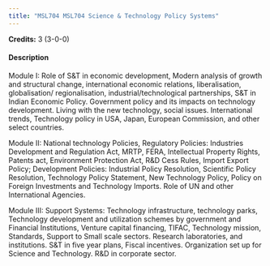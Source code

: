 ```yaml
---
title: "MSL704 MSL704 Science & Technology Policy Systems"
---
```

**Credits:** 3 (3-0-0)

#### Description
Module I: Role of S&T in economic development, Modern analysis of growth and structural change, international economic relations, liberalisation, globalisation/ regionalisation, industrial/technological partnerships, S&T in Indian Economic Policy. Government policy and its impacts on technology development. Living with the new technology, social issues. International trends, Technology policy in USA, Japan, European Commission, and other select countries.

Module II: National technology Policies, Regulatory Policies: Industries Development and Regulation Act, MRTP, FERA, Intellectual Property Rights, Patents act, Environment Protection Act, R&D Cess Rules, Import Export Policy; Development Policies: Industrial Policy Resolution, Scientific Policy Resolution, Technology Policy Statement, New Technology Policy, Policy on Foreign Investments and Technology Imports. Role of UN and other International Agencies.

Module III: Support Systems: Technology infrastructure, technology parks, Technology development and utilization schemes by government and Financial Institutions, Venture capital financing, TIFAC, Technology mission, Standards, Support to Small scale sectors. Research laboratories, and institutions. S&T in five year plans, Fiscal incentives. Organization set up for Science and Technology. R&D in corporate sector.